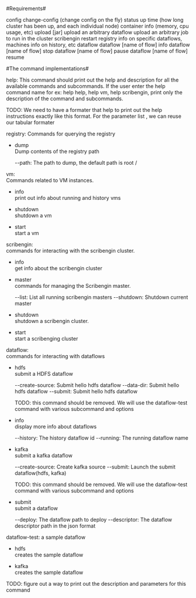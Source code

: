 #Requirements#

config
  change-config (change config on the fly)
status
  up time (how long cluster has been up, and each individual node)
  container info (memory, cpu usage, etc)
upload [jar]
  upload an arbitrary dataflow
  upload an arbitrary job to run in the cluster
scribengin
  restart
registry
  info on specific dataflows, machines
  info on history, etc
dataflow
  dataflow [name of flow] info
  dataflow [name of flow] stop
  dataflow [name of flow] pause
  dataflow [name of flow] resume


#The command implementations#

help:
  This command should print out the help and description for all the available commands and subcommands. If the user enter 
  the help command name for ex: help help, help vm, help scribengin, print only the description of the command and subcommands.
  
  TODO: We need to have a formater that help to print out the help instructions exactly like this format.
  For the parameter list , we can reuse our tabular formater

registry: 
  Commands for querying the registry
  
  * dump                      
    Dump contents of the registry path
    
    --path: The path to dump, the default path is root /

vm:  
  Commands related to VM instances.
  
  * info       
    print out info about running and history vms

  * shutdown                  
    shutdown a vm
  
  * start                     
    start a vm

scribengin:                    
  commands for interacting with the scribengin cluster.
  
  * info                      
    get info about the scribengin cluster
  
  * master                    
    commands for managing the Scribengin master.
    
    --list:            List all running scribengin masters
    --shutdown:        Shutdown current master
  
  * shutdown                  
    shutdown a scribengin cluster.
  
  * start                     
    start a scribenging cluster

dataflow:             
  commands for interacting with dataflows

  * hdfs                
    submit a HDFS dataflow

    --create-source:   Submit hello hdfs dataflow
    --data-dir:        Submit hello hdfs dataflow
    --submit:          Submit hello hdfs dataflow

    TODO: this command should be removed. We will use the dataflow-test command with various subcommand and options

  * info                     
    display more info about dataflows

    --history:         The history dataflow id
    --running:         The running dataflow name
  
  * kafka                     
    submit a kafka dataflow

    --create-source:   Create kafka source
    --submit:          Launch the submit dataflow(hdfs, kafka)

    TODO: this command should be removed. We will use the dataflow-test command with various subcommand and options
  
  * submit                    
    submit a dataflow
    
    --deploy:          The dataflow path to deploy
    --descriptor:      The dataflow descriptor path in the json format

dataflow-test: 
  a sample dataflow
  
  * hdfs                      
    creates the sample dataflow

  * kafka                     
    creates the sample dataflow
  
  TODO: figure out a way to print out the description and parameters for this command
